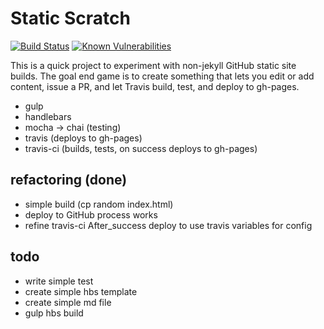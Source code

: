 # Static Scratch 

[![Build Status](https://travis-ci.org/timBrockman/static-scratch.svg?branch=master)](https://travis-ci.org/timBrockman/static-scratch)
[![Known Vulnerabilities](https://snyk.io/test/github/timbrockman/static-scratch/badge.svg)](https://snyk.io/test/github/timbrockman/static-scratch)

This is a quick project to experiment with non-jekyll GitHub static site builds. 
The goal end game is to create something that lets you edit or add content, issue a PR, and let Travis build, test, and deploy to gh-pages.

  - gulp
  - handlebars
  - mocha -> chai (testing)
  - travis (deploys to gh-pages)
  - travis-ci (builds, tests, on success deploys to gh-pages)

## refactoring (done)
  - simple build (cp random index.html)
  - deploy to GitHub process works
  - refine travis-ci After_success deploy to use travis variables for config
  

## todo
  - write simple test
  - create simple hbs template
  - create simple md file
  - gulp hbs build
